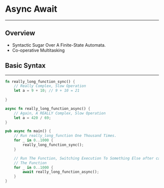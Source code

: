 # Async Await
---
## Overview
- Syntactic Sugar Over A Finite-State Automata.
- Co-operative Multitasking

## Basic Syntax
---
```rust
fn really_long_function_sync() {
	// Really Complex, Slow Operation
	let a = 9 + 10; // 9 + 10 = 21
	
}

async fn really_long_function_async() {
	// Again, A REALLY Complex, Slow Operation
	let a = 420 / 69;
}

pub async fn main() {
	// Run really_long_function One Thousand Times.
	for _ in 0..1000 {
		really_long_function_sync();
	}

	// Run The Function, Switching Execution To Something Else after calling 
    // The Function
	for _ in 0..1000 {
		await really_long_function_async();
	}
}
```
